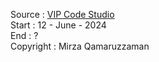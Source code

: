 Source : <a href="https://youtube.com/playlist?list=PLmF_zPV9ZcP346sttD4Vs2VROLlIp5kPz&si=SP3Z7-wnFg3d1Sjr">VIP Code Studio</a> </br>
Start : 12 - June - 2024 </br>
End : ? </br>
Copyright : Mirza Qamaruzzaman </br>
